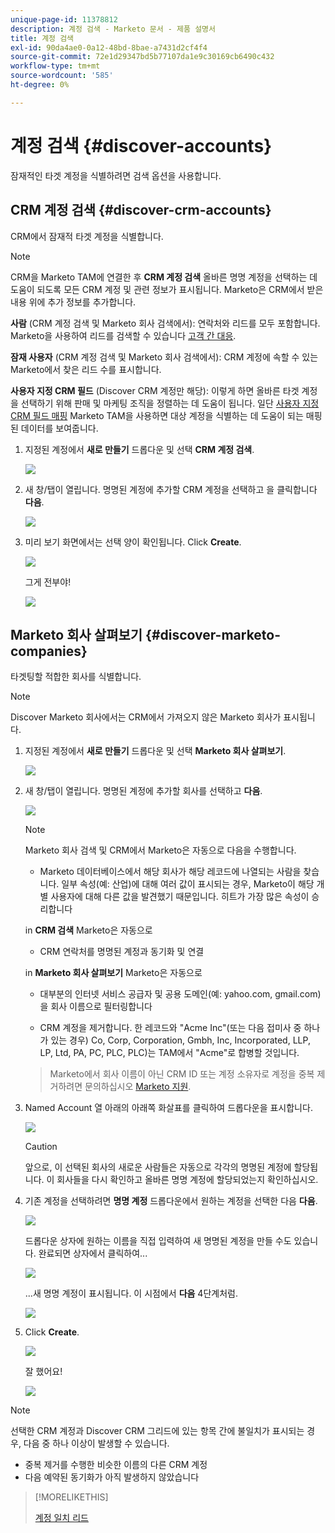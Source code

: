 ```yaml
---
unique-page-id: 11378812
description: 계정 검색 - Marketo 문서 - 제품 설명서
title: 계정 검색
exl-id: 90da4ae0-0a12-48bd-8bae-a7431d2cf4f4
source-git-commit: 72e1d29347bd5b77107da1e9c30169cb6490c432
workflow-type: tm+mt
source-wordcount: '585'
ht-degree: 0%

---
```


# 계정 검색 {#discover-accounts}

잠재적인 타겟 계정을 식별하려면 검색 옵션을 사용합니다.

## CRM 계정 검색 {#discover-crm-accounts}

CRM에서 잠재적 타겟 계정을 식별합니다.

>[!NOTE]
>
>CRM을 Marketo TAM에 연결한 후 **CRM 계정 검색** 올바른 명명 계정을 선택하는 데 도움이 되도록 모든 CRM 계정 및 관련 정보가 표시됩니다. Marketo은 CRM에서 받은 내용 위에 추가 정보를 추가합니다.

**사람** (CRM 계정 검색 및 Marketo 회사 검색에서): 연락처와 리드를 모두 포함합니다. Marketo을 사용하여 리드를 검색할 수 있습니다 [고객 간 대응](/help/marketo/product-docs/target-account-management/target/named-accounts/lead-to-account-matching.md).

**잠재 사용자** (CRM 계정 검색 및 Marketo 회사 검색에서): CRM 계정에 속할 수 있는 Marketo에서 찾은 리드 수를 표시합니다.

**사용자 지정 CRM 필드** (Discover CRM 계정만 해당): 이렇게 하면 올바른 타겟 계정을 선택하기 위해 판매 및 마케팅 조직을 정렬하는 데 도움이 됩니다. 일단 [사용자 지정 CRM 필드 매핑](/help/marketo/product-docs/target-account-management/setup-tam/create-a-custom-field-for-crm-discovery.md) Marketo TAM을 사용하면 대상 계정을 식별하는 데 도움이 되는 매핑된 데이터를 보여줍니다.

1. 지정된 계정에서 **새로 만들기** 드롭다운 및 선택 **CRM 계정 검색**.

   ![](assets/disc-crm-one.png)

1. 새 창/탭이 열립니다. 명명된 계정에 추가할 CRM 계정을 선택하고 을 클릭합니다 **다음**.

   ![](assets/disc-crm-two.png)

1. 미리 보기 화면에서는 선택 양이 확인됩니다. Click **Create**.

   ![](assets/disc-three.png)

   그게 전부야!

   ![](assets/disc-four.png)

## Marketo 회사 살펴보기 {#discover-marketo-companies}

타겟팅할 적합한 회사를 식별합니다.

>[!NOTE]
>
>Discover Marketo 회사에서는 CRM에서 가져오지 않은 Marketo 회사가 표시됩니다.

1. 지정된 계정에서 **새로 만들기** 드롭다운 및 선택 **Marketo 회사 살펴보기**.

   ![](assets/one-1.png)

1. 새 창/탭이 열립니다. 명명된 계정에 추가할 회사를 선택하고 **다음**.

   ![](assets/disc-comp-two.png)

   >[!NOTE]
   >
   >Marketo 회사 검색 및 CRM에서 Marketo은 자동으로 다음을 수행합니다.
   >
   >* Marketo 데이터베이스에서 해당 회사가 해당 레코드에 나열되는 사람을 찾습니다. 일부 속성(예: 산업)에 대해 여러 값이 표시되는 경우, Marketo이 해당 개별 사용자에 대해 다른 값을 발견했기 때문입니다. 히트가 가장 많은 속성이 승리합니다
   >
   >in **CRM 검색** Marketo은 자동으로
   >
   >* CRM 연락처를 명명된 계정과 동기화 및 연결
   >
   >in **Marketo 회사 살펴보기** Marketo은 자동으로
   >
   >* 대부분의 인터넷 서비스 공급자 및 공용 도메인(예: yahoo.com, gmail.com)을 회사 이름으로 필터링합니다
   >
   >* CRM 계정을 제거합니다. 한 레코드와 &quot;Acme Inc&quot;(또는 다음 접미사 중 하나가 있는 경우) Co, Corp, Corporation, Gmbh, Inc, Incorporated, LLP, LP, Ltd, PA, PC, PLC, PLC)는 TAM에서 &quot;Acme&quot;로 합병할 것입니다.

   >
   >Marketo에서 회사 이름이 아닌 CRM ID 또는 계정 소유자로 계정을 중복 제거하려면 문의하십시오 [Marketo 지원](https://nation.marketo.com/t5/Support/ct-p/Support).

1. Named Account 열 아래의 아래쪽 화살표를 클릭하여 드롭다운을 표시합니다.

   ![](assets/disc-comp-three.png)

   >[!CAUTION]
   >
   >앞으로, 이 선택된 회사의 새로운 사람들은 자동으로 각각의 명명된 계정에 할당됩니다. 이 회사들을 다시 확인하고 올바른 명명 계정에 할당되었는지 확인하십시오.

1. 기존 계정을 선택하려면 **명명 계정** 드롭다운에서 원하는 계정을 선택한 다음 **다음**.

   ![](assets/disc-comp-four.png)

   드롭다운 상자에 원하는 이름을 직접 입력하여 새 명명된 계정을 만들 수도 있습니다. 완료되면 상자에서 클릭하여...

   ![](assets/disc-comp-five.png)

   ...새 명명 계정이 표시됩니다. 이 시점에서 **다음** 4단계처럼.

   ![](assets/disc-comp-six.png)

1. Click **Create**.

   ![](assets/disc-comp-seven.png)

   잘 했어요!

   ![](assets/disc-co-six.png)

>[!NOTE]
>
>선택한 CRM 계정과 Discover CRM 그리드에 있는 항목 간에 불일치가 표시되는 경우, 다음 중 하나 이상이 발생할 수 있습니다.
>
>* 중복 제거를 수행한 비슷한 이름의 다른 CRM 계정
>* 다음 예약된 동기화가 아직 발생하지 않았습니다


>[!MORELIKETHIS]
>
>[계정 일치 리드](/help/marketo/product-docs/target-account-management/target/named-accounts/lead-to-account-matching.md)
